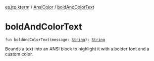 [es.jtp.kterm](../index.md) / [AnsiColor](index.md) / [boldAndColorText](./bold-and-color-text.md)

# boldAndColorText

`fun boldAndColorText(message: `[`String`](https://kotlinlang.org/api/latest/jvm/stdlib/kotlin/-string/index.html)`): `[`String`](https://kotlinlang.org/api/latest/jvm/stdlib/kotlin/-string/index.html)

Bounds a text into an ANSI block to highlight it with a bolder font and a custom color.

